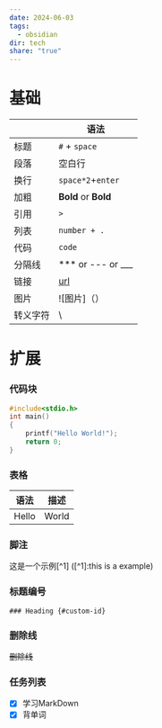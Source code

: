 ```yaml
---
date: 2024-06-03
tags:
  - obsidian
dir: tech
share: "true"
---
```


# 基础

|      | 语法                                           |
| ---- | -------------------------------------------- |
| 标题   | `#` + `space`                                |
| 段落   | 空白行                                          |
| 换行   | `space*2`+`enter`                            |
| 加粗   | **Bold** or __Bold__                         |
| 引用   | `>`                                          |
| 列表   | `number + .`                                 |
| 代码   | `code`                                       |
| 分隔线  | *** or --- or ___                            |
| 链接   | [url](https://markdown.com.cn/basic-syntax/) |
| 图片   | ![图片]（）                                      |
| 转义字符 | \                                            |

# 扩展

### 代码块

~~~C
#include<stdio.h>
int main()
{
	printf("Hello World!");
	return 0;
}
~~~
### 表格
| 语法    | 描述    |
| :-----: | :----: |
| Hello | World |

### 脚注
这是一个示例[^1]
([^1]:this is a example)

### 标题编号 
`### Heading {#custom-id}`

### 删除线

~~删除线~~ 

### 任务列表
- [x] 学习MarkDown
- [x] 背单词
